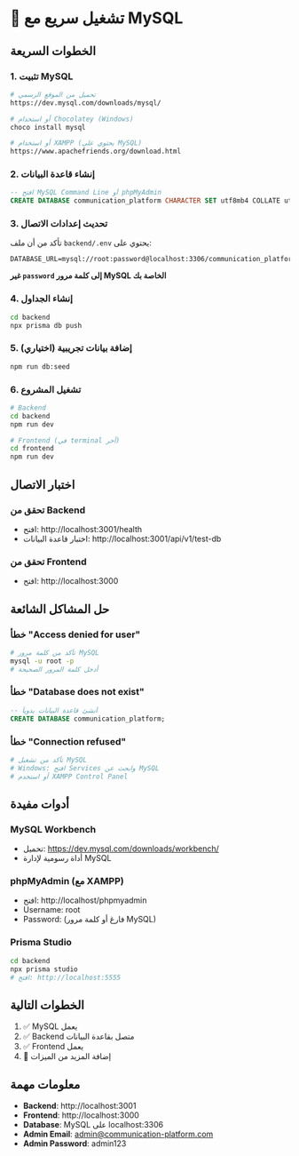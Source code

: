 # 🚀 تشغيل سريع مع MySQL

## الخطوات السريعة

### 1. تثبيت MySQL
```bash
# تحميل من الموقع الرسمي
https://dev.mysql.com/downloads/mysql/

# أو استخدام Chocolatey (Windows)
choco install mysql

# أو استخدام XAMPP (يحتوي على MySQL)
https://www.apachefriends.org/download.html
```

### 2. إنشاء قاعدة البيانات
```sql
-- افتح MySQL Command Line أو phpMyAdmin
CREATE DATABASE communication_platform CHARACTER SET utf8mb4 COLLATE utf8mb4_unicode_ci;
```

### 3. تحديث إعدادات الاتصال
تأكد من أن ملف `backend/.env` يحتوي على:
```env
DATABASE_URL=mysql://root:password@localhost:3306/communication_platform
```
**غير `password` إلى كلمة مرور MySQL الخاصة بك**

### 4. إنشاء الجداول
```bash
cd backend
npx prisma db push
```

### 5. إضافة بيانات تجريبية (اختياري)
```bash
npm run db:seed
```

### 6. تشغيل المشروع
```bash
# Backend
cd backend
npm run dev

# Frontend (في terminal آخر)
cd frontend
npm run dev
```

## اختبار الاتصال

### تحقق من Backend
- افتح: http://localhost:3001/health
- اختبار قاعدة البيانات: http://localhost:3001/api/v1/test-db

### تحقق من Frontend
- افتح: http://localhost:3000

## حل المشاكل الشائعة

### خطأ "Access denied for user"
```bash
# تأكد من كلمة مرور MySQL
mysql -u root -p
# أدخل كلمة المرور الصحيحة
```

### خطأ "Database does not exist"
```sql
-- أنشئ قاعدة البيانات يدوياً
CREATE DATABASE communication_platform;
```

### خطأ "Connection refused"
```bash
# تأكد من تشغيل MySQL
# Windows: افتح Services وابحث عن MySQL
# أو استخدم XAMPP Control Panel
```

## أدوات مفيدة

### MySQL Workbench
- تحميل: https://dev.mysql.com/downloads/workbench/
- أداة رسومية لإدارة MySQL

### phpMyAdmin (مع XAMPP)
- افتح: http://localhost/phpmyadmin
- Username: root
- Password: (فارغ أو كلمة مرور MySQL)

### Prisma Studio
```bash
cd backend
npx prisma studio
# افتح: http://localhost:5555
```

## الخطوات التالية
1. ✅ MySQL يعمل
2. ✅ Backend متصل بقاعدة البيانات
3. ✅ Frontend يعمل
4. 🔄 إضافة المزيد من الميزات

## معلومات مهمة
- **Backend**: http://localhost:3001
- **Frontend**: http://localhost:3000
- **Database**: MySQL على localhost:3306
- **Admin Email**: admin@communication-platform.com
- **Admin Password**: admin123
